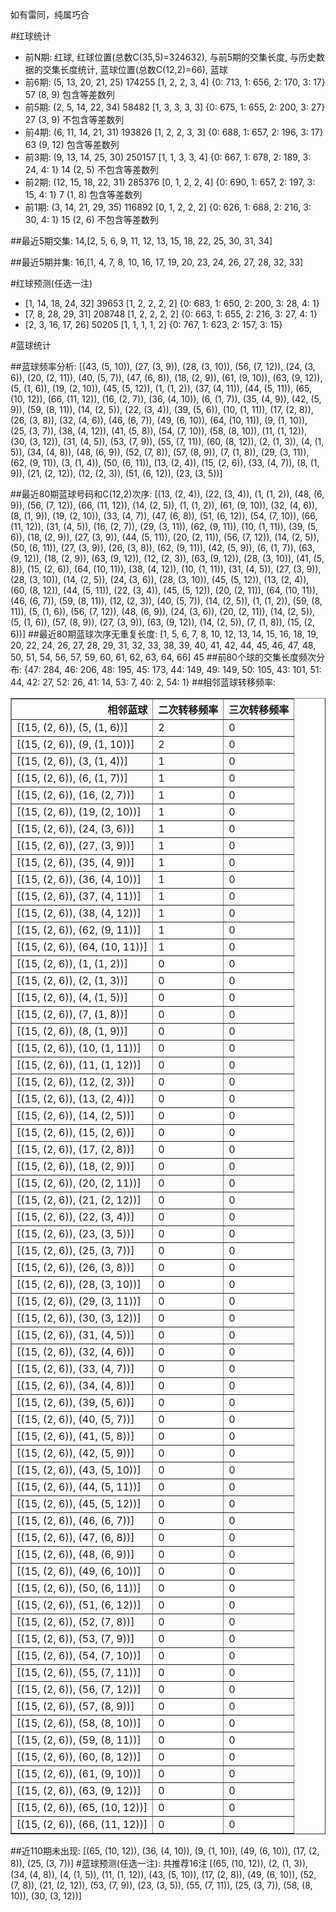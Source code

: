 <!-- 
.. title: 大乐透17087期(2017-07-29)数据分析报告
.. slug: dlott-17087-2017-07-29-report
.. date: 2017-07-30 08:00:00 UTC+08:00
.. tags: Lottery
.. link: 
.. description: 
.. type: text
-->

如有雷同，纯属巧合

<!-- TEASER_END-->

#红球统计

- 前N期: 红球, 红球位置(总数C(35,5)=324632), 与前5期的交集长度, 与历史数据的交集长度统计, 蓝球位置(总数C(12,2)=66), 蓝球
- 前6期: (5, 13, 20, 21, 25) 174255 [1, 2, 2, 3, 4] {0: 713, 1: 656, 2: 170, 3: 17} 57 (8, 9) 包含等差数列
- 前5期: (2, 5, 14, 22, 34) 58482 [1, 3, 3, 3, 3] {0: 675, 1: 655, 2: 200, 3: 27} 27 (3, 9) 不包含等差数列
- 前4期: (6, 11, 14, 21, 31) 193826 [1, 2, 2, 3, 3] {0: 688, 1: 657, 2: 196, 3: 17} 63 (9, 12) 包含等差数列
- 前3期: (9, 13, 14, 25, 30) 250157 [1, 1, 3, 3, 4] {0: 667, 1: 678, 2: 189, 3: 24, 4: 1} 14 (2, 5) 不包含等差数列
- 前2期: (12, 15, 18, 22, 31) 285376 [0, 1, 2, 2, 4] {0: 690, 1: 657, 2: 197, 3: 15, 4: 1} 7 (1, 8) 包含等差数列
- 前1期: (3, 14, 21, 29, 35) 116892 [0, 1, 2, 2, 2] {0: 626, 1: 688, 2: 216, 3: 30, 4: 1} 15 (2, 6) 不包含等差数列

##最近5期交集:
14,[2, 5, 6, 9, 11, 12, 13, 15, 18, 22, 25, 30, 31, 34]

##最近5期并集:
16,[1, 4, 7, 8, 10, 16, 17, 19, 20, 23, 24, 26, 27, 28, 32, 33]

#红球预测(任选一注)

- [1, 14, 18, 24, 32] 39653 [1, 2, 2, 2, 2] {0: 683, 1: 650, 2: 200, 3: 28, 4: 1}
- [7, 8, 28, 29, 31] 208748 [1, 2, 2, 2, 2] {0: 663, 1: 655, 2: 216, 3: 27, 4: 1}
- [2, 3, 16, 17, 26] 50205 [1, 1, 1, 1, 2] {0: 767, 1: 623, 2: 157, 3: 15}

#蓝球统计

##蓝球频率分析:
[(43, (5, 10)), (27, (3, 9)), (28, (3, 10)), (56, (7, 12)), (24, (3, 6)), (20, (2, 11)), (40, (5, 7)), (47, (6, 8)), (18, (2, 9)), (61, (9, 10)), (63, (9, 12)), (5, (1, 6)), (19, (2, 10)), (45, (5, 12)), (1, (1, 2)), (37, (4, 11)), (44, (5, 11)), (65, (10, 12)), (66, (11, 12)), (16, (2, 7)), (36, (4, 10)), (6, (1, 7)), (35, (4, 9)), (42, (5, 9)), (59, (8, 11)), (14, (2, 5)), (22, (3, 4)), (39, (5, 6)), (10, (1, 11)), (17, (2, 8)), (26, (3, 8)), (32, (4, 6)), (46, (6, 7)), (49, (6, 10)), (64, (10, 11)), (9, (1, 10)), (25, (3, 7)), (38, (4, 12)), (41, (5, 8)), (54, (7, 10)), (58, (8, 10)), (11, (1, 12)), (30, (3, 12)), (31, (4, 5)), (53, (7, 9)), (55, (7, 11)), (60, (8, 12)), (2, (1, 3)), (4, (1, 5)), (34, (4, 8)), (48, (6, 9)), (52, (7, 8)), (57, (8, 9)), (7, (1, 8)), (29, (3, 11)), (62, (9, 11)), (3, (1, 4)), (50, (6, 11)), (13, (2, 4)), (15, (2, 6)), (33, (4, 7)), (8, (1, 9)), (21, (2, 12)), (12, (2, 3)), (51, (6, 12)), (23, (3, 5))]

##最近80期蓝球号码和C(12,2)次序:
 [(13, (2, 4)), (22, (3, 4)), (1, (1, 2)), (48, (6, 9)), (56, (7, 12)), (66, (11, 12)), (14, (2, 5)), (1, (1, 2)), (61, (9, 10)), (32, (4, 6)), (8, (1, 9)), (19, (2, 10)), (33, (4, 7)), (47, (6, 8)), (51, (6, 12)), (54, (7, 10)), (66, (11, 12)), (31, (4, 5)), (16, (2, 7)), (29, (3, 11)), (62, (9, 11)), (10, (1, 11)), (39, (5, 6)), (18, (2, 9)), (27, (3, 9)), (44, (5, 11)), (20, (2, 11)), (56, (7, 12)), (14, (2, 5)), (50, (6, 11)), (27, (3, 9)), (26, (3, 8)), (62, (9, 11)), (42, (5, 9)), (6, (1, 7)), (63, (9, 12)), (18, (2, 9)), (63, (9, 12)), (12, (2, 3)), (63, (9, 12)), (28, (3, 10)), (41, (5, 8)), (15, (2, 6)), (64, (10, 11)), (38, (4, 12)), (10, (1, 11)), (31, (4, 5)), (27, (3, 9)), (28, (3, 10)), (14, (2, 5)), (24, (3, 6)), (28, (3, 10)), (45, (5, 12)), (13, (2, 4)), (60, (8, 12)), (44, (5, 11)), (22, (3, 4)), (45, (5, 12)), (20, (2, 11)), (64, (10, 11)), (46, (6, 7)), (59, (8, 11)), (12, (2, 3)), (40, (5, 7)), (14, (2, 5)), (1, (1, 2)), (59, (8, 11)), (5, (1, 6)), (56, (7, 12)), (48, (6, 9)), (24, (3, 6)), (20, (2, 11)), (14, (2, 5)), (5, (1, 6)), (57, (8, 9)), (27, (3, 9)), (63, (9, 12)), (14, (2, 5)), (7, (1, 8)), (15, (2, 6))]
##最近80期蓝球次序无重复长度:
 [1, 5, 6, 7, 8, 10, 12, 13, 14, 15, 16, 18, 19, 20, 22, 24, 26, 27, 28, 29, 31, 32, 33, 38, 39, 40, 41, 42, 44, 45, 46, 47, 48, 50, 51, 54, 56, 57, 59, 60, 61, 62, 63, 64, 66] 45
##前80个球的交集长度频次分布:
{47: 284, 46: 206, 48: 195, 45: 173, 44: 149, 49: 149, 50: 105, 43: 101, 51: 44, 42: 27, 52: 26, 41: 14, 53: 7, 40: 2, 54: 1}
##相邻蓝球转移频率:
 <table border="1" class="table table-striped dataframe">
  <thead>
    <tr style="text-align: right;">
      <th>相邻蓝球</th>
      <th>二次转移频率</th>
      <th>三次转移频率</th>
    </tr>
  </thead>
  <tbody>
    <tr>
      <td>[(15, (2, 6)), (5, (1, 6))]</td>
      <td>2</td>
      <td>0</td>
    </tr>
    <tr>
      <td>[(15, (2, 6)), (9, (1, 10))]</td>
      <td>2</td>
      <td>0</td>
    </tr>
    <tr>
      <td>[(15, (2, 6)), (3, (1, 4))]</td>
      <td>1</td>
      <td>0</td>
    </tr>
    <tr>
      <td>[(15, (2, 6)), (6, (1, 7))]</td>
      <td>1</td>
      <td>0</td>
    </tr>
    <tr>
      <td>[(15, (2, 6)), (16, (2, 7))]</td>
      <td>1</td>
      <td>0</td>
    </tr>
    <tr>
      <td>[(15, (2, 6)), (19, (2, 10))]</td>
      <td>1</td>
      <td>0</td>
    </tr>
    <tr>
      <td>[(15, (2, 6)), (24, (3, 6))]</td>
      <td>1</td>
      <td>0</td>
    </tr>
    <tr>
      <td>[(15, (2, 6)), (27, (3, 9))]</td>
      <td>1</td>
      <td>0</td>
    </tr>
    <tr>
      <td>[(15, (2, 6)), (35, (4, 9))]</td>
      <td>1</td>
      <td>0</td>
    </tr>
    <tr>
      <td>[(15, (2, 6)), (36, (4, 10))]</td>
      <td>1</td>
      <td>0</td>
    </tr>
    <tr>
      <td>[(15, (2, 6)), (37, (4, 11))]</td>
      <td>1</td>
      <td>0</td>
    </tr>
    <tr>
      <td>[(15, (2, 6)), (38, (4, 12))]</td>
      <td>1</td>
      <td>0</td>
    </tr>
    <tr>
      <td>[(15, (2, 6)), (62, (9, 11))]</td>
      <td>1</td>
      <td>0</td>
    </tr>
    <tr>
      <td>[(15, (2, 6)), (64, (10, 11))]</td>
      <td>1</td>
      <td>0</td>
    </tr>
    <tr>
      <td>[(15, (2, 6)), (1, (1, 2))]</td>
      <td>0</td>
      <td>0</td>
    </tr>
    <tr>
      <td>[(15, (2, 6)), (2, (1, 3))]</td>
      <td>0</td>
      <td>0</td>
    </tr>
    <tr>
      <td>[(15, (2, 6)), (4, (1, 5))]</td>
      <td>0</td>
      <td>0</td>
    </tr>
    <tr>
      <td>[(15, (2, 6)), (7, (1, 8))]</td>
      <td>0</td>
      <td>0</td>
    </tr>
    <tr>
      <td>[(15, (2, 6)), (8, (1, 9))]</td>
      <td>0</td>
      <td>0</td>
    </tr>
    <tr>
      <td>[(15, (2, 6)), (10, (1, 11))]</td>
      <td>0</td>
      <td>0</td>
    </tr>
    <tr>
      <td>[(15, (2, 6)), (11, (1, 12))]</td>
      <td>0</td>
      <td>0</td>
    </tr>
    <tr>
      <td>[(15, (2, 6)), (12, (2, 3))]</td>
      <td>0</td>
      <td>0</td>
    </tr>
    <tr>
      <td>[(15, (2, 6)), (13, (2, 4))]</td>
      <td>0</td>
      <td>0</td>
    </tr>
    <tr>
      <td>[(15, (2, 6)), (14, (2, 5))]</td>
      <td>0</td>
      <td>0</td>
    </tr>
    <tr>
      <td>[(15, (2, 6)), (15, (2, 6))]</td>
      <td>0</td>
      <td>0</td>
    </tr>
    <tr>
      <td>[(15, (2, 6)), (17, (2, 8))]</td>
      <td>0</td>
      <td>0</td>
    </tr>
    <tr>
      <td>[(15, (2, 6)), (18, (2, 9))]</td>
      <td>0</td>
      <td>0</td>
    </tr>
    <tr>
      <td>[(15, (2, 6)), (20, (2, 11))]</td>
      <td>0</td>
      <td>0</td>
    </tr>
    <tr>
      <td>[(15, (2, 6)), (21, (2, 12))]</td>
      <td>0</td>
      <td>0</td>
    </tr>
    <tr>
      <td>[(15, (2, 6)), (22, (3, 4))]</td>
      <td>0</td>
      <td>0</td>
    </tr>
    <tr>
      <td>[(15, (2, 6)), (23, (3, 5))]</td>
      <td>0</td>
      <td>0</td>
    </tr>
    <tr>
      <td>[(15, (2, 6)), (25, (3, 7))]</td>
      <td>0</td>
      <td>0</td>
    </tr>
    <tr>
      <td>[(15, (2, 6)), (26, (3, 8))]</td>
      <td>0</td>
      <td>0</td>
    </tr>
    <tr>
      <td>[(15, (2, 6)), (28, (3, 10))]</td>
      <td>0</td>
      <td>0</td>
    </tr>
    <tr>
      <td>[(15, (2, 6)), (29, (3, 11))]</td>
      <td>0</td>
      <td>0</td>
    </tr>
    <tr>
      <td>[(15, (2, 6)), (30, (3, 12))]</td>
      <td>0</td>
      <td>0</td>
    </tr>
    <tr>
      <td>[(15, (2, 6)), (31, (4, 5))]</td>
      <td>0</td>
      <td>0</td>
    </tr>
    <tr>
      <td>[(15, (2, 6)), (32, (4, 6))]</td>
      <td>0</td>
      <td>0</td>
    </tr>
    <tr>
      <td>[(15, (2, 6)), (33, (4, 7))]</td>
      <td>0</td>
      <td>0</td>
    </tr>
    <tr>
      <td>[(15, (2, 6)), (34, (4, 8))]</td>
      <td>0</td>
      <td>0</td>
    </tr>
    <tr>
      <td>[(15, (2, 6)), (39, (5, 6))]</td>
      <td>0</td>
      <td>0</td>
    </tr>
    <tr>
      <td>[(15, (2, 6)), (40, (5, 7))]</td>
      <td>0</td>
      <td>0</td>
    </tr>
    <tr>
      <td>[(15, (2, 6)), (41, (5, 8))]</td>
      <td>0</td>
      <td>0</td>
    </tr>
    <tr>
      <td>[(15, (2, 6)), (42, (5, 9))]</td>
      <td>0</td>
      <td>0</td>
    </tr>
    <tr>
      <td>[(15, (2, 6)), (43, (5, 10))]</td>
      <td>0</td>
      <td>0</td>
    </tr>
    <tr>
      <td>[(15, (2, 6)), (44, (5, 11))]</td>
      <td>0</td>
      <td>0</td>
    </tr>
    <tr>
      <td>[(15, (2, 6)), (45, (5, 12))]</td>
      <td>0</td>
      <td>0</td>
    </tr>
    <tr>
      <td>[(15, (2, 6)), (46, (6, 7))]</td>
      <td>0</td>
      <td>0</td>
    </tr>
    <tr>
      <td>[(15, (2, 6)), (47, (6, 8))]</td>
      <td>0</td>
      <td>0</td>
    </tr>
    <tr>
      <td>[(15, (2, 6)), (48, (6, 9))]</td>
      <td>0</td>
      <td>0</td>
    </tr>
    <tr>
      <td>[(15, (2, 6)), (49, (6, 10))]</td>
      <td>0</td>
      <td>0</td>
    </tr>
    <tr>
      <td>[(15, (2, 6)), (50, (6, 11))]</td>
      <td>0</td>
      <td>0</td>
    </tr>
    <tr>
      <td>[(15, (2, 6)), (51, (6, 12))]</td>
      <td>0</td>
      <td>0</td>
    </tr>
    <tr>
      <td>[(15, (2, 6)), (52, (7, 8))]</td>
      <td>0</td>
      <td>0</td>
    </tr>
    <tr>
      <td>[(15, (2, 6)), (53, (7, 9))]</td>
      <td>0</td>
      <td>0</td>
    </tr>
    <tr>
      <td>[(15, (2, 6)), (54, (7, 10))]</td>
      <td>0</td>
      <td>0</td>
    </tr>
    <tr>
      <td>[(15, (2, 6)), (55, (7, 11))]</td>
      <td>0</td>
      <td>0</td>
    </tr>
    <tr>
      <td>[(15, (2, 6)), (56, (7, 12))]</td>
      <td>0</td>
      <td>0</td>
    </tr>
    <tr>
      <td>[(15, (2, 6)), (57, (8, 9))]</td>
      <td>0</td>
      <td>0</td>
    </tr>
    <tr>
      <td>[(15, (2, 6)), (58, (8, 10))]</td>
      <td>0</td>
      <td>0</td>
    </tr>
    <tr>
      <td>[(15, (2, 6)), (59, (8, 11))]</td>
      <td>0</td>
      <td>0</td>
    </tr>
    <tr>
      <td>[(15, (2, 6)), (60, (8, 12))]</td>
      <td>0</td>
      <td>0</td>
    </tr>
    <tr>
      <td>[(15, (2, 6)), (61, (9, 10))]</td>
      <td>0</td>
      <td>0</td>
    </tr>
    <tr>
      <td>[(15, (2, 6)), (63, (9, 12))]</td>
      <td>0</td>
      <td>0</td>
    </tr>
    <tr>
      <td>[(15, (2, 6)), (65, (10, 12))]</td>
      <td>0</td>
      <td>0</td>
    </tr>
    <tr>
      <td>[(15, (2, 6)), (66, (11, 12))]</td>
      <td>0</td>
      <td>0</td>
    </tr>
  </tbody>
</table>
##近110期未出现:
 [(65, (10, 12)), (36, (4, 10)), (9, (1, 10)), (49, (6, 10)), (17, (2, 8)), (25, (3, 7))]
#蓝球预测(任选一注):
共推荐16注
 [(65, (10, 12)), (2, (1, 3)), (34, (4, 8)), (4, (1, 5)), (11, (1, 12)), (43, (5, 10)), (17, (2, 8)), (49, (6, 10)), (52, (7, 8)), (21, (2, 12)), (53, (7, 9)), (23, (3, 5)), (55, (7, 11)), (25, (3, 7)), (58, (8, 10)), (30, (3, 12))]


